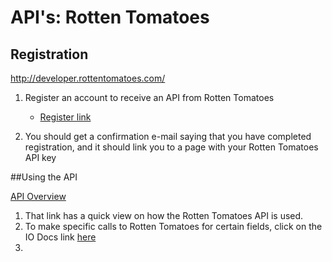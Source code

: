 # API's: Rotten Tomatoes

## Registration

http://developer.rottentomatoes.com/

1. Register an account to receive an API from 	Rotten Tomatoes
	* [Register link](http://developer.rottentomatoes.com/member/register)
	
2. You should get a confirmation e-mail saying that you have completed registration, and it should link you to a page with your Rotten Tomatoes API key

##Using the API

[API Overview](http://developer.rottentomatoes.com/docs)

1.	That link has a quick view on how the Rotten Tomatoes API is used.
2.	To make specific calls to Rotten Tomatoes for certain fields, click on the IO Docs link [here](http://developer.rottentomatoes.com/io-docs)
3.	